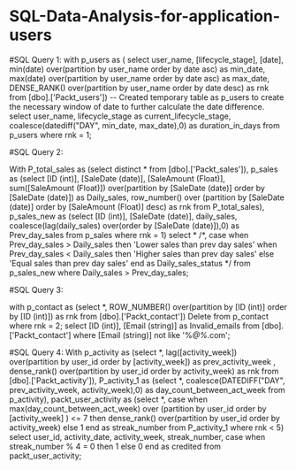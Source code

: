 # SQL-Data-Analysis-for-application-users

#SQL Query 1:
with p_users as
(
select user_name,
[lifecycle_stage],
[date],
min(date) over(partition by user_name order by date asc) as min_date,
max(date) over(partition by user_name order by date asc) as max_date,
DENSE_RANK() over(partition by user_name order by date desc) as rnk
from [dbo].['Packt_users'])
-- Created temporary table as p_users to create the necessary window of date
to further calculate the date difference.
select user_name,
lifecycle_stage as current_lifecycle_stage,
coalesce(datediff("DAY", min_date, max_date),0) as duration_in_days
from p_users
where rnk = 1;



#SQL Query 2:

With P_total_sales as
(select distinct * from [dbo].['Packt_sales']),
p_sales as
(select
[ID (int)],
[SaleDate (date)],
[SaleAmount (Float)],
sum([SaleAmount (Float)]) over(partition by [SaleDate (date)] order by
[SaleDate (date)]) as Daily_sales,
row_number() over (partition by [SaleDate (date)] order by [SaleAmount (Float)]
desc) as rnk
from P_total_sales),
p_sales_new as
(select [ID (int)],
[SaleDate (date)],
daily_sales,
coalesce(lag(daily_sales) over(order by [SaleDate (date)]),0) as Prev_day_sales
from p_sales
where rnk = 1)
select *
/*, case
when Prev_day_sales > Daily_sales then 'Lower sales than prev day sales'
when Prev_day_sales < Daily_sales then 'Higher sales than prev day sales'
else 'Equal sales than prev day sales' end as Daily_sales_status */
from p_sales_new
where Daily_sales > Prev_day_sales;



#SQL Query 3:

with p_contact as
(select *,
ROW_NUMBER() over(partition by [ID (int)] order by [ID (int)]) as rnk
from [dbo].['Packt_contact'])
Delete from p_contact
where rnk = 2;
select [ID (int)],
[Email (string)] as Invalid_emails
from [dbo].['Packt_contact']
where [Email (string)] not like '%_@%_.com';



#SQL Query 4:
With p_activity as
(select *,
lag([activity_week]) over(partition by user_id order by [activity_week]) as
prev_activity_week ,
dense_rank() over(partition by user_id order by activity_week) as rnk
from [dbo].['Packt_activity']),
P_activity_1 as
(select *,
coalesce(DATEDIFF("DAY", prev_activity_week, activity_week),0) as
day_count_between_act_week
from p_activity),
packt_user_activity as
(select *,
case
when max(day_count_between_act_week) over (partition by user_id order by
[activity_week] ) <= 7
then dense_rank() over(partition by user_id order by activity_week)
else 1
end as streak_number
from P_activity_1
where rnk < 5)
select
user_id,
activity_date,
activity_week,
streak_number,
case
when streak_number % 4 = 0 then 1
else 0 end as credited
from packt_user_activity;


